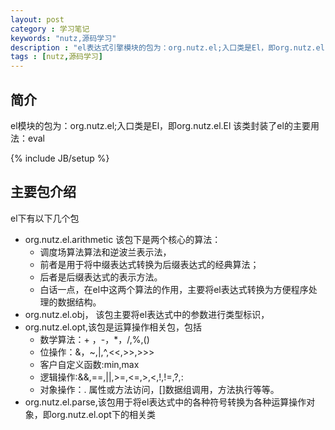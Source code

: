 ```yaml
---
layout: post
category : 学习笔记 
keywords: "nutz,源码学习"
description : "el表达式引擎模块的包为：org.nutz.el;入口类是El，即org.nutz.el.El"
tags : [nutz,源码学习]
---
```

 
## 简介
el模块的包为：org.nutz.el;入口类是El，即org.nutz.el.El
该类封装了el的主要用法：eval


<!--break-->

{% include JB/setup %}

## 主要包介绍
el下有以下几个包

- org.nutz.el.arithmetic 该包下是两个核心的算法：
    - 调度场算法算法和逆波兰表示法，
    - 前者是用于将中缀表达式转换为后缀表达式的经典算法；
    - 后者是后缀表达式的表示方法。
    - 白话一点，在el中这两个算法的作用，主要将el表达式转换为方便程序处理的数据结构。
- org.nutz.el.obj， 该包主要将el表达式中的参数进行类型标识，
- org.nutz.el.opt,该包是运算操作相关包，包括
    - 数学算法：+ ，-，*，/,%,()
    - 位操作：&，~,|,^,<<,>>,>>>
    - 客户自定义函数:min,max
    - 逻辑操作:&&,==,||,>=,<=,>,<,!,!=,?,:
    - 对象操作：. 属性或方法访问，[]数据组调用，方法执行等等。
- org.nutz.el.parse,该包用于将el表达式中的各种符号转换为各种运算操作对象，即org.nutz.el.opt下的相关类

